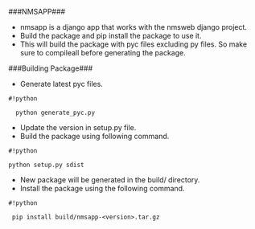 ###NMSAPP###

* nmsapp is a django app that works with the nmsweb django project.
* Build the package and pip install the package to use it.
* This will build the package with pyc files excluding py files. So make sure
  to compileall before generating the package.

###Building Package###
* Generate latest pyc files.

  
```
#!python

  python generate_pyc.py
```


* Update the version in setup.py file.
* Build the package using following command.
    
    
```
#!python

python setup.py sdist

```

* New package will be generated in the build/ directory.
* Install the package using the following command.

   
```
#!python

 pip install build/nmsapp-<version>.tar.gz
```
